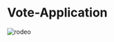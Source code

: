 # Vote-Application

![rodeo](https://user-images.githubusercontent.com/53440849/137618231-8bf9444e-f3d7-4404-8b8d-5648de7b3cd1.png)
